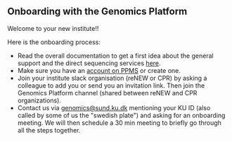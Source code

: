 ## Onboarding with the Genomics Platform

Welcome to your new institute!!

Here is the onboarding process:

- Read the overall documentation to get a first idea about the general support and the direct sequencing services [here](/project/).
- Make sure you have an [account on PPMS](http://ppms.eu/ku/?Genomics) or create one.
- Join your institute slack organisation (reNEW or CPR) by asking a colleague to add you or send you an invitation link. Then join the Genomics Platform channel (shared between reNEW and CPR organizations).
- Contact us via [genomics@sund.ku.dk](mailto:genomics@sund.ku.dk) mentioning your KU ID (also called by some of us the "swedish plate") and asking for an onboarding meeting. We will then schedule a 30 min meeting to briefly go through all the steps together.




